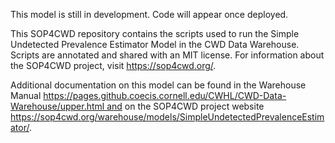 This model is still in development. Code will appear once deployed.

This SOP4CWD repository contains the scripts used to run the Simple Undetected Prevalence Estimator Model in the CWD Data Warehouse. Scripts are annotated and shared with an MIT license. For information about the SOP4CWD project, visit https://sop4cwd.org/.

Additional documentation on this model can be found in the Warehouse Manual https://pages.github.coecis.cornell.edu/CWHL/CWD-Data-Warehouse/upper.html and on the SOP4CWD project website https://sop4cwd.org/warehouse/models/SimpleUndetectedPrevalenceEstimator/.
